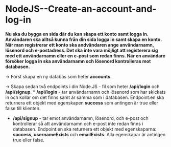 # NodeJS--Create-an-account-and-log-in
**Nu ska du bygga en sida där du kan skapa ett konto samt logga in. Användaren ska alltså kunna från din sida logga in samt skapa en konto. När man registrerar  ett konto ska andvändaren ange användarnamn, lösenord och e-postadress. Det ska inte vara möjligt att registerera sig med ett användarnamn eller en e-post som redan finns. När en användare försöker logga in ska användarnamn och lösenord kontrolleras mot databasen.**

-> Först skapa en ny databas som heter **accounts**. 

-> Skapa sedan två endpoints i din Node.JS - fil som heter **/api/login** och **/api/signup**.
    * **/api/login** - tar användarnamn och lösenord som har skickats in och kollar om det finns samt är samma som i databasen. Endpoint:en ska returnera ett objekt med egenskapen **success** som antingen är true eller false till klienten.

   * **/api/signup** -  tar emot användarnamn, lösenord, och e-post och kontrollerar så att användarnamn och e-post inte redan finns i databasen. Endpoint:en ska returnera ett objekt med egenskaparna: **success**, **usernameExists** och **emailExists**. Alla egenskapar är antingen true eller false.
